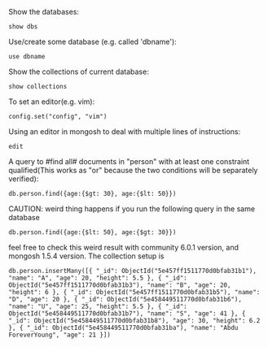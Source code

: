 Show the databases:

	show dbs 

Use/create some database (e.g. called 'dbname'):
	
	use dbname

Show the collections of current database:

	show collections

To set an editor(e.g. vim):
	
	config.set("config", "vim")

Using an editor in mongosh to deal with multiple lines of instructions:

	edit

A query to #find all# documents in "person" with at least one constraint qualified(This works as "or" because the two conditions will be separately verified):

	db.person.find({age:{$gt: 30}, age:{$lt: 50}})

CAUTION: weird thing happens if you run the following query in the same database

	db.person.find({age:{$lt: 50}, age:{$gt: 30}})

feel free to check this weird result with community 6.0.1 version, and mongosh 1.5.4 version. The collection setup is 

	db.person.insertMany([{ "_id": ObjectId("5e457ff1511770d0bfab31b1"), "name": "A", "age": 20, "height": 5.5 }, { "_id": ObjectId("5e457ff1511770d0bfab31b3"), "name": "B", "age": 20, "height": 6 }, { "_id": ObjectId("5e457ff1511770d0bfab31b5"), "name": "D", "age": 20 }, { "_id": ObjectId("5e458449511770d0bfab31b6"), "name": "U", "age": 25, "height": 5.5 }, { "_id": ObjectId("5e458449511770d0bfab31b7"), "name": "S", "age": 41 }, { "_id": ObjectId("5e458449511770d0bfab31b8"), "age": 30, "height": 6.2 }, { "_id": ObjectId("5e458449511770d0bfab31ba"), "name": "Abdu ForeverYoung", "age": 21 }])
